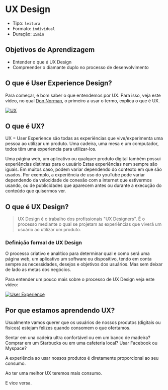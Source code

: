 # UX Design

* Tipo: `leitura`
* Formato: `individual`
* Duração: `15min`

## Objetivos de Aprendizagem

* Entender o que é UX Design
* Compreender o diamante duplo no processo de desenvolvimento

## O que é User Experience Design?

Para começar, é bom saber o que entendemos por UX. Para isso, veja este vídeo, no qual [Don Norman](https://pt.wikipedia.org/wiki/Donald_Norman), o primeiro a usar o termo, explica o que é UX.

[![UX](https://lh3.googleusercontent.com/NXXihcbIZBiywCDP7TVRfZwUTiLONFyi-XhYIoz-2-f7l9QamUVtsu7Vg6Snv9qOmTX28AS90Bh6eVnF-FWf0Ggvog-Vfj6eIfL6VTz5lf5avx00hvC13gdwy31_X-eoMvqkp-nYW7U)](https://www.youtube.com/watch?v=9BdtGjoIN4E&cc_lang_pref=es&cc_load_policy=1)

## O que é UX?

UX = User Experience são todas as experiências que vive/experimenta uma pessoa ao utilizar um produto. Uma cadeira, uma mesa e um computador, todos têm uma experiencia para utilizar-los.

Uma página web, um aplicativo ou qualquer produto digital também possui experiências distintas para o usuário Estas experiências nem sempre são iguais. Em muitos caso, podem variar dependendo do contexto em que são usados. Por exemplo, a experiência de uso do youTube pode variar dependendo da velocidade de conexão com a internet que estivermos usando, ou de publicidades que aparecem antes ou durante a execução do conteúdo que quisermos ver.

## O que é UX Design?

> UX Design é o trabalho dos profissionais "UX Designers". É o processo mediante o qual se projetam as experiências que viverá um usuário ao utilizar um produto.

### Definição formal de UX Design

O processo criativo e analítico para determinar qual e como será uma página web, um aplicativo um software ou dispositivo, tendo em conta sempre as necessidades, desejos e objetivos dos usuários. Mas sem deixar de lado as metas dos negócios.

Para entender um pouco mais sobre o processo de UX Design veja este vídeo:

[![User Experience](https://lh5.googleusercontent.com/OHW33sLkmWQv1eljJlycGHozE-ozx6WXVE-rnYKOmke4hqXzXyKhD67dGEDw_ILwsyFMiYT29n4ECRatw5Gfd4tnjs8Q3HZh5nT8qZOiffp7HuLZSDA_IMzD5MoGqvI_2f71IfGOgG4)](https://www.youtube.com/watch?v=SBIvPTSy1QM)

## Por que estamos aprendendo UX?

Usualmente vamos querer que os usuários de nossos produtos \(digitais ou físicos\) estejam felizes quando consomem o que ofertamos.

Sentar em una cadeira ultra confortável ou em um banco de madeira? Comprar em um Starbucks ou em uma cafeteria local? Usar Facebook ou Myspace?

A experiência ao usar nossos produtos é diretamente proporcional ao seu consumo.

Ao ter uma melhor UX teremos mais consumo.

E vice versa.

